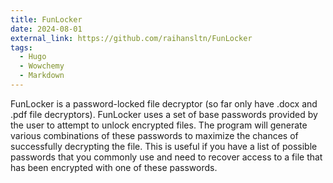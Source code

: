 ```yaml
---
title: FunLocker
date: 2024-08-01
external_link: https://github.com/raihansltn/FunLocker
tags:
  - Hugo
  - Wowchemy
  - Markdown
---
```


FunLocker is a password-locked file decryptor (so far only have .docx and .pdf file decryptors). FunLocker uses a set of base passwords provided by the user to attempt to unlock encrypted files. The program will generate various combinations of these passwords to maximize the chances of successfully decrypting the file. This is useful if you have a list of possible passwords that you commonly use and need to recover access to a file that has been encrypted with one of these passwords.

<!--more-->
